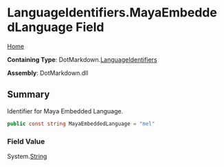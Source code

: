 <a name="_top"></a>

# LanguageIdentifiers\.MayaEmbeddedLanguage Field

[Home](../../../README.md#_top)

**Containing Type**: DotMarkdown\.[LanguageIdentifiers](../README.md#_top)

**Assembly**: DotMarkdown\.dll

## Summary

Identifier for Maya Embedded Language\.

```csharp
public const string MayaEmbeddedLanguage = "mel"
```

### Field Value

System\.[String](https://docs.microsoft.com/en-us/dotnet/api/system.string)